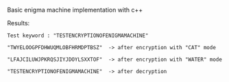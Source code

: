 Basic enigma machine implementation with c++

Results:
        
	Test keyword : "TESTENCRYPTIONOFENIGMAMACHINE"
	
	"TWYELOOGPFDHWUQMLOBFHRMDPTBSZ"  -> after encryption with "CAT" mode
	
	"LFAJCILUWJPKRQSJIYJDOYLSXXTOF"  -> after encryption with "WATER" mode
	
	"TESTENCRYPTIONOFENIGMAMACHINE"  -> after decryption 
	
